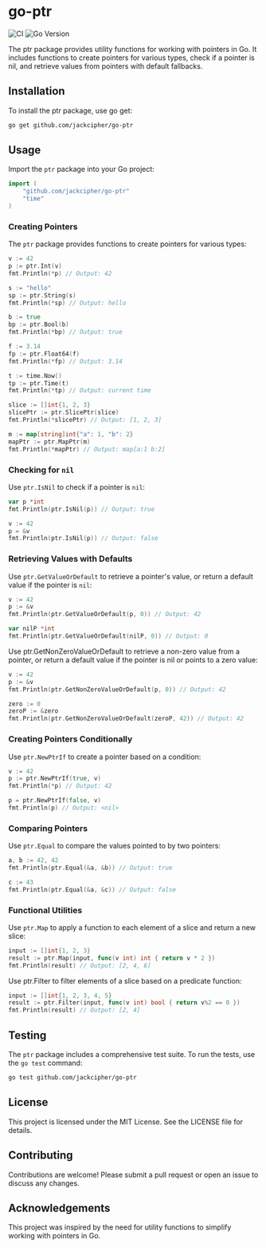 # go-ptr

![CI](https://github.com/jackcipher/go-ptr/actions/workflows/ci.yml/badge.svg)
![Go Version](https://img.shields.io/badge/go%20version-%3E=1.18-61CFDD.svg?style=flat-square)


The ptr package provides utility functions for working with pointers in Go. It includes functions to create pointers for various types, check if a pointer is nil, and retrieve values from pointers with default fallbacks.


## Installation

To install the ptr package, use go get:

```sh
go get github.com/jackcipher/go-ptr
```


## Usage

Import the `ptr` package into your Go project:

```go
import (
    "github.com/jackcipher/go-ptr"
    "time"
)
```

### Creating Pointers

The `ptr` package provides functions to create pointers for various types:

```go
v := 42
p := ptr.Int(v)
fmt.Println(*p) // Output: 42

s := "hello"
sp := ptr.String(s)
fmt.Println(*sp) // Output: hello

b := true
bp := ptr.Bool(b)
fmt.Println(*bp) // Output: true

f := 3.14
fp := ptr.Float64(f)
fmt.Println(*fp) // Output: 3.14

t := time.Now()
tp := ptr.Time(t)
fmt.Println(*tp) // Output: current time

slice := []int{1, 2, 3}
slicePtr := ptr.SlicePtr(slice)
fmt.Println(*slicePtr) // Output: [1, 2, 3]

m := map[string]int{"a": 1, "b": 2}
mapPtr := ptr.MapPtr(m)
fmt.Println(*mapPtr) // Output: map[a:1 b:2]
```


### Checking for `nil`

Use `ptr.IsNil` to check if a pointer is `nil`:

```go
var p *int
fmt.Println(ptr.IsNil(p)) // Output: true

v := 42
p = &v
fmt.Println(ptr.IsNil(p)) // Output: false
```


### Retrieving Values with Defaults

Use `ptr.GetValueOrDefault` to retrieve a pointer's value, or return a default value if the pointer is `nil`:

```go
v := 42
p := &v
fmt.Println(ptr.GetValueOrDefault(p, 0)) // Output: 42

var nilP *int
fmt.Println(ptr.GetValueOrDefault(nilP, 0)) // Output: 0
```

Use ptr.GetNonZeroValueOrDefault to retrieve a non-zero value from a pointer, or return a default value if the pointer is nil or points to a zero value:

```go
v := 42
p := &v
fmt.Println(ptr.GetNonZeroValueOrDefault(p, 0)) // Output: 42

zero := 0
zeroP := &zero
fmt.Println(ptr.GetNonZeroValueOrDefault(zeroP, 42)) // Output: 42
```


### Creating Pointers Conditionally

Use `ptr.NewPtrIf` to create a pointer based on a condition:

```go
v := 42
p := ptr.NewPtrIf(true, v)
fmt.Println(*p) // Output: 42

p = ptr.NewPtrIf(false, v)
fmt.Println(p) // Output: <nil>
```


### Comparing Pointers


Use `ptr.Equal` to compare the values pointed to by two pointers:

```go
a, b := 42, 42
fmt.Println(ptr.Equal(&a, &b)) // Output: true

c := 43
fmt.Println(ptr.Equal(&a, &c)) // Output: false
```



### Functional Utilities

Use `ptr.Map` to apply a function to each element of a slice and return a new slice:

```go
input := []int{1, 2, 3}
result := ptr.Map(input, func(v int) int { return v * 2 })
fmt.Println(result) // Output: [2, 4, 6]
```

Use ptr.Filter to filter elements of a slice based on a predicate function:

```go
input := []int{1, 2, 3, 4, 5}
result := ptr.Filter(input, func(v int) bool { return v%2 == 0 })
fmt.Println(result) // Output: [2, 4]
```

## Testing

The `ptr` package includes a comprehensive test suite. To run the tests, use the `go test` command:

```sh
go test github.com/jackcipher/go-ptr
```

## License
This project is licensed under the MIT License. See the LICENSE file for details.

## Contributing
Contributions are welcome! Please submit a pull request or open an issue to discuss any changes.

## Acknowledgements
This project was inspired by the need for utility functions to simplify working with pointers in Go.